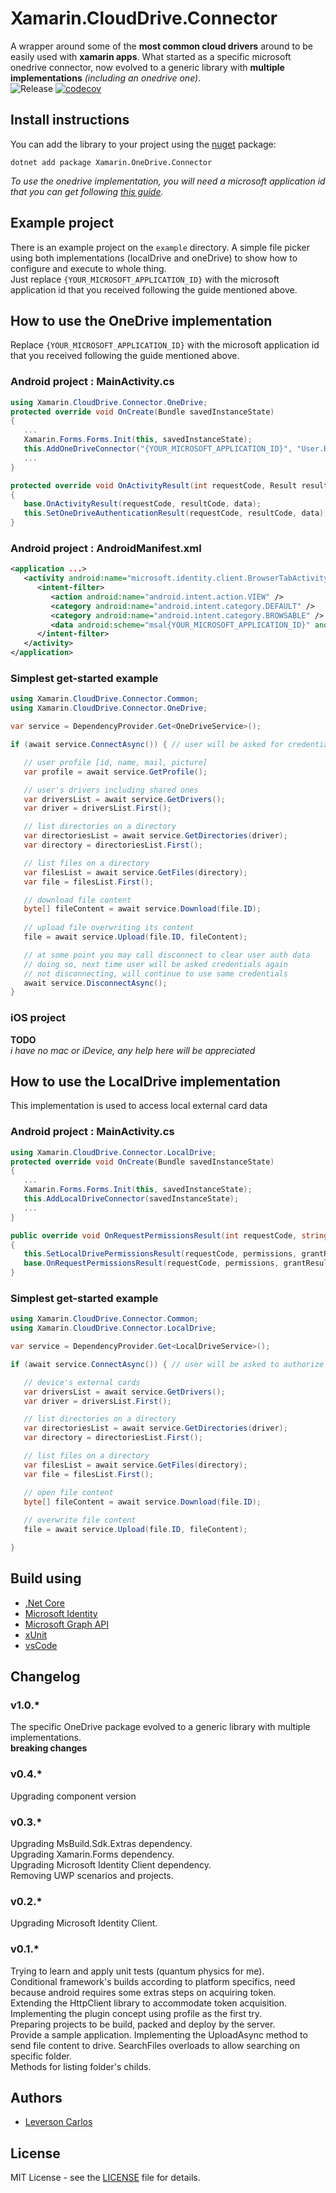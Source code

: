 # Xamarin.CloudDrive.Connector
A wrapper around some of the **most common cloud drivers** around to be easily used with **xamarin apps**. What started as a specific microsoft onedrive connector, now evolved to a generic library with **multiple implementations** *(including an onedrive one)*.  
![Release](https://github.com/LeversonCarlos/Xamarin.OneDrive.Connector/workflows/Release/badge.svg)
[![codecov](https://codecov.io/gh/LeversonCarlos/Xamarin.OneDrive.Connector/branch/refactoring/graph/badge.svg)](https://codecov.io/gh/LeversonCarlos/Xamarin.OneDrive.Connector)

## Install instructions
You can add the library to your project using the [nuget](https://www.nuget.org/packages/Xamarin.OneDrive.Connector) package:  
   ```shell
   dotnet add package Xamarin.OneDrive.Connector
   ```  
*To use the onedrive implementation, you will need a microsoft application id that you can get following [this guide](https://docs.microsoft.com/en-us/azure/active-directory/develop/quickstart-v2-register-an-app).*

## Example project
There is an example project on the `example` directory. A simple file picker using both implementations (localDrive and oneDrive) to show how to configure and execute to whole thing.  
Just replace `{YOUR_MICROSOFT_APPLICATION_ID}` with the microsoft application id that you received following the guide mentioned above.  

## How to use the OneDrive implementation
Replace `{YOUR_MICROSOFT_APPLICATION_ID}` with the microsoft application id that you received following the guide mentioned above.

### Android project : MainActivity.cs
```csharp
using Xamarin.CloudDrive.Connector.OneDrive;
protected override void OnCreate(Bundle savedInstanceState)
{
   ...
   Xamarin.Forms.Forms.Init(this, savedInstanceState);
   this.AddOneDriveConnector("{YOUR_MICROSOFT_APPLICATION_ID}", "User.Read", "Files.ReadWrite");
   ...
}
```
```csharp
protected override void OnActivityResult(int requestCode, Result resultCode, Intent data)
{
   base.OnActivityResult(requestCode, resultCode, data);
   this.SetOneDriveAuthenticationResult(requestCode, resultCode, data);
}
```

### Android project : AndroidManifest.xml
```xml
<application ...>
   <activity android:name="microsoft.identity.client.BrowserTabActivity">
      <intent-filter>
         <action android:name="android.intent.action.VIEW" />
         <category android:name="android.intent.category.DEFAULT" />
         <category android:name="android.intent.category.BROWSABLE" />
         <data android:scheme="msal{YOUR_MICROSOFT_APPLICATION_ID}" android:host="auth" />
      </intent-filter>
   </activity>
</application>
```

### Simplest get-started example 

```csharp
using Xamarin.CloudDrive.Connector.Common;
using Xamarin.CloudDrive.Connector.OneDrive;

var service = DependencyProvider.Get<OneDriveService>();

if (await service.ConnectAsync()) { // user will be asked for credentials 

   // user profile [id, name, mail, picture]
   var profile = await service.GetProfile(); 

   // user's drivers including shared ones
   var driversList = await service.GetDrivers(); 
   var driver = driversList.First();

   // list directories on a directory 
   var directoriesList = await service.GetDirectories(driver);
   var directory = directoriesList.First();

   // list files on a directory 
   var filesList = await service.GetFiles(directory);
   var file = filesList.First();

   // download file content
   byte[] fileContent = await service.Download(file.ID);
   
   // upload file overwriting its content
   file = await service.Upload(file.ID, fileContent);

   // at some point you may call disconnect to clear user auth data
   // doing so, next time user will be asked credentials again
   // not disconnecting, will continue to use same credentials
   await service.DisconnectAsync();
}
```

### iOS project 
**TODO**  
*i have no mac or iDevice, any help here will be appreciated*


## How to use the LocalDrive implementation
This implementation is used to access local external card data

### Android project : MainActivity.cs
```csharp
using Xamarin.CloudDrive.Connector.LocalDrive;
protected override void OnCreate(Bundle savedInstanceState)
{
   ...
   Xamarin.Forms.Forms.Init(this, savedInstanceState);
   this.AddLocalDriveConnector(savedInstanceState);
   ...
}
```
```csharp
public override void OnRequestPermissionsResult(int requestCode, string[] permissions, [GeneratedEnum] Permission[] grantResults)
{
   this.SetLocalDrivePermissionsResult(requestCode, permissions, grantResults);
   base.OnRequestPermissionsResult(requestCode, permissions, grantResults);
}
```

### Simplest get-started example 

```csharp
using Xamarin.CloudDrive.Connector.Common;
using Xamarin.CloudDrive.Connector.LocalDrive;

var service = DependencyProvider.Get<LocalDriveService>();

if (await service.ConnectAsync()) { // user will be asked to authorize storage permissions 

   // device's external cards 
   var driversList = await service.GetDrivers(); 
   var driver = driversList.First();

   // list directories on a directory 
   var directoriesList = await service.GetDirectories(driver);
   var directory = directoriesList.First();

   // list files on a directory 
   var filesList = await service.GetFiles(directory);
   var file = filesList.First();

   // open file content
   byte[] fileContent = await service.Download(file.ID);
   
   // overwrite file content
   file = await service.Upload(file.ID, fileContent);

}
```

## Build using
* [.Net Core](https://dotnet.github.io) 
* [Microsoft Identity](https://github.com/AzureAD/microsoft-authentication-library-for-dotnet) 
* [Microsoft Graph API](https://docs.microsoft.com/en-us/graph/overview) 
* [xUnit](https://xunit.github.io/) 
* [vsCode](https://github.com/Microsoft/vscode) 

## Changelog
### v1.0.*
The specific OneDrive package evolved to a generic library with multiple implementations.  
**breaking changes**
### v0.4.*
Upgrading component version 
### v0.3.*
Upgrading MsBuild.Sdk.Extras dependency.  
Upgrading Xamarin.Forms dependency.  
Upgrading Microsoft Identity Client dependency.  
Removing UWP scenarios and projects.  
### v0.2.*
Upgrading Microsoft Identity Client.  
### v0.1.*
Trying to learn and apply unit tests (quantum physics for me).  
Conditional framework's builds according to platform specifics, need because android requires some extras steps on acquiring token.  
Extending the HttpClient library to accommodate token acquisition.  
Implementing the plugin concept using profile as the first try.  
Preparing projects to be build, packed and deploy by the server.  
Provide a sample application.
Implementing the UploadAsync method to send file content to drive. 
SearchFiles overloads to allow searching on specific folder.  
Methods for listing folder's childs.  


## Authors
* [Leverson Carlos](https://github.com/LeversonCarlos) 

## License
MIT License - see the [LICENSE](LICENSE) file for details.
